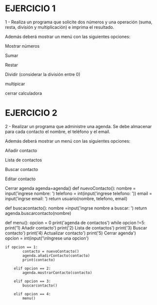 # EJERCICIO 1
1 - Realiza un programa que solicite dos números y una operación (suma, resta, división y multiplicación) e imprima el resultado.

Además deberá mostrar un menú con las siguientes opciones:

Mostrar números

Sumar

Restar

Dividir (considerar la división entre 0)

multipicar

cerrar calculadora


# EJERCICIO 2
2 - Realizar un programa que administre una agenda. Se debe almacenar para cada contacto el nombre, el teléfono y el email.

Además deberá mostrar un menú con las siguientes opciones:

Añadir contacto

Lista de contactos

Buscar contacto

Editar contacto

Cerrar agenda
agenda=agenda()
def nuevoContacto():
    nombre = input('ingrese nombre: ')
    telefono = int(input('ingrese telefono: '))
    email = input('ingrse email: ')
    return usuario(nombre, telefono, email)
    
def buscacontacto():
    nombre =input('ingrse nombre a buscar: ')
    return agenda.buscarcontacto(nombre)
    
def menu():
    opcion = 0
    print('agenda de contactos')
    while opcion !=5:
        print('1) Añadir contacto')
        print('2) Lista de contactos')
        print('3) Buscar contacto')
        print('4) Actualizar contacto')
        print('5) Cerrar agenda')    
        opcion = int(input('\nIngrese una opcion')
    
    if opcion == 1:
            contacto = nuevoContacto()
            agenda.añadirContacto(contacto)
            print(contacto)

        elif opcion == 2:
            agenda.mostrarContacto(contacto)

        elif opcion == 3:
            buscarcontacto()

        elif opcion == 4:
            menu()
    
